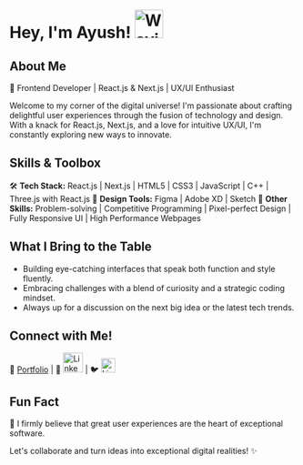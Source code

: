 # Hey, I'm Ayush! <img src="https://raw.githubusercontent.com/MartinHeinz/MartinHeinz/master/wave.gif" alt="Waving Hand" width="50" height="50">


## About Me

🚀 Frontend Developer | React.js & Next.js | UX/UI Enthusiast

Welcome to my corner of the digital universe! I'm passionate about crafting delightful user experiences through the fusion of technology and design. With a knack for React.js, Next.js, and a love for intuitive UX/UI, I'm constantly exploring new ways to innovate.

## Skills & Toolbox

🛠️ **Tech Stack:** React.js | Next.js | HTML5 | CSS3 | JavaScript | C++ | Three.js with React.js
🎨 **Design Tools:** Figma | Adobe XD | Sketch
🔧 **Other Skills:** Problem-solving | Competitive Programming | Pixel-perfect Design | Fully Responsive UI | High Performance Webpages

## What I Bring to the Table

- Building eye-catching interfaces that speak both function and style fluently.
- Embracing challenges with a blend of curiosity and a strategic coding mindset.
- Always up for a discussion on the next big idea or the latest tech trends.

## Connect with Me!

🔗 [Portfolio]() | 📱 [<img src="https://upload.wikimedia.org/wikipedia/commons/thumb/7/7e/Gmail_icon_%282020%29.svg/2560px-Gmail_icon_%282020%29.svg.png" alt="LinkedIn" width="35" height="35">](https://www.linkedin.com/in/ayush-mishra-033430210/) | 🐦 [<img src="https://upload.wikimedia.org/wikipedia/commons/thumb/7/7e/Gmail_icon_%282020%29.svg/2560px-Gmail_icon_%282020%29.svg.png" alt="LinkedIn" width="25" height="25">](ayushmishra22234@gmail.com)

## Fun Fact

🌟 I firmly believe that great user experiences are the heart of exceptional software.

Let's collaborate and turn ideas into exceptional digital realities! ✨
